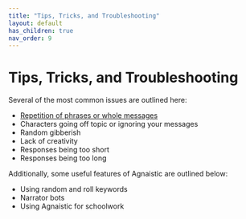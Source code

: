 ```yaml
---
title: "Tips, Tricks, and Troubleshooting"
layout: default
has_children: true
nav_order: 9
---
```

# Tips, Tricks, and Troubleshooting

Several of the most common issues are outlined here:

* [Repetition of phrases or whole messages](/docs/tips-tricks-and-troubleshooting/beating-repetition-with-llms)
* Characters going off topic or ignoring your messages
* Random gibberish
* Lack of creativity
* Responses being too short
* Responses being too long

Additionally, some useful features of Agnaistic are outlined below:

* Using random and roll keywords
* Narrator bots
* Using Agnaistic for schoolwork


